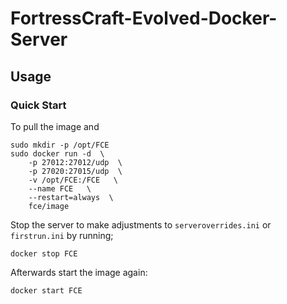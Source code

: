 # FortressCraft-Evolved-Docker-Server



## Usage

### Quick Start

To pull the image and 
```shell
sudo mkdir -p /opt/FCE
sudo docker run -d  \
    -p 27012:27012/udp  \
    -p 27020:27015/udp  \
    -v /opt/FCE:/FCE   \
    --name FCE   \
    --restart=always  \
    fce/image
```

Stop the server to make adjustments to `serveroverrides.ini` or `firstrun.ini` by running;

```shell
docker stop FCE
```

Afterwards start the image again:

```shell
docker start FCE
```
